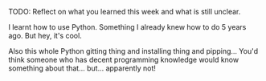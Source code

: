 TODO: Reflect on what you learned this week and what is still unclear.

I learnt how to use Python. Something I already knew how to do 5 years ago. But hey, it's cool.

Also this whole Python gitting thing and installing thing and pipping... You'd think someone who has decent programming knowledge would know something about that... but... apparently not!